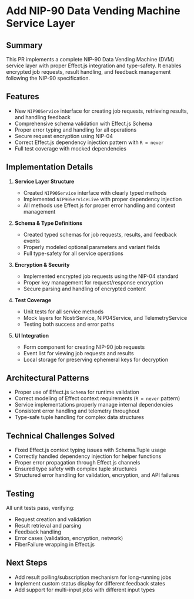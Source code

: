 # Add NIP-90 Data Vending Machine Service Layer

## Summary
This PR implements a complete NIP-90 Data Vending Machine (DVM) service layer with proper Effect.js integration and type-safety. It enables encrypted job requests, result handling, and feedback management following the NIP-90 specification.

## Features
- New `NIP90Service` interface for creating job requests, retrieving results, and handling feedback
- Comprehensive schema validation with Effect.js Schema
- Proper error typing and handling for all operations
- Secure request encryption using NIP-04
- Correct Effect.js dependency injection pattern with `R = never`
- Full test coverage with mocked dependencies

## Implementation Details
1. **Service Layer Structure**
   - Created `NIP90Service` interface with clearly typed methods
   - Implemented `NIP90ServiceLive` with proper dependency injection
   - All methods use Effect.js for proper error handling and context management

2. **Schema & Type Definitions**
   - Created typed schemas for job requests, results, and feedback events
   - Properly modeled optional parameters and variant fields
   - Full type-safety for all service operations

3. **Encryption & Security**
   - Implemented encrypted job requests using the NIP-04 standard
   - Proper key management for request/response encryption
   - Secure parsing and handling of encrypted content

4. **Test Coverage**
   - Unit tests for all service methods
   - Mock layers for NostrService, NIP04Service, and TelemetryService
   - Testing both success and error paths

5. **UI Integration**
   - Form component for creating NIP-90 job requests
   - Event list for viewing job requests and results
   - Local storage for preserving ephemeral keys for decryption

## Architectural Patterns
- Proper use of Effect.js `Schema` for runtime validation
- Correct modeling of Effect context requirements (`R = never` pattern)
- Service implementations properly manage internal dependencies
- Consistent error handling and telemetry throughout
- Type-safe tuple handling for complex data structures

## Technical Challenges Solved
- Fixed Effect.js context typing issues with Schema.Tuple usage
- Correctly handled dependency injection for helper functions
- Proper error propagation through Effect.js channels
- Ensured type safety with complex tuple structures
- Structured error handling for validation, encryption, and API failures

## Testing
All unit tests pass, verifying:
- Request creation and validation
- Result retrieval and parsing
- Feedback handling
- Error cases (validation, encryption, network)
- FiberFailure wrapping in Effect.js

## Next Steps
- Add result polling/subscription mechanism for long-running jobs
- Implement custom status display for different feedback states
- Add support for multi-input jobs with different input types